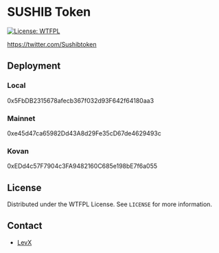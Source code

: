 # SUSHIB Token

[![License: WTFPL](http://www.wtfpl.net/wp-content/uploads/2012/12/wtfpl-badge-3.png)](http://www.wtfpl.net/)

https://twitter.com/Sushibtoken

## Deployment

### Local
0x5FbDB2315678afecb367f032d93F642f64180aa3

### Mainnet
0xe45d47ca65982Dd43A8d29Fe35cD67de4629493c

### Kovan
0xEDd4c57F7904c3FA9482160C685e198bE7f6a055

## License

Distributed under the WTFPL License. See `LICENSE` for more information.

## Contact

* [LevX](https://twitter.com/LevxApp/)
